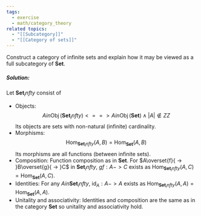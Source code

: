 ```yaml
---
tags:
  - exercise
  - math/category_theory
related topics:
  - "[[Subcategory]]"
  - "[[Category of sets]]"
---
```

Construct a category of infinite sets and explain how it may be viewed as a full subcategory of $\mathbf{Set}$.
##### Solution:
Let $\mathbf{Set}_ infty$ consist of
- Objects:
	$$A in \operatorname{Obj}(\mathbf{Set}_ infty) <==> A in \operatorname{Obj}(\mathbf{Set}) \land |A|\notin ZZ$$
	Its objects are sets with non-natural (infinite) cardinality.
- Morphisms:
	$$
	\operatorname{Hom}_{\mathbf{Set}_ infty}(A,B)
	=\operatorname{Hom}_{\mathbf{Set}}(A,B)
		$$
	Its morphisms are all functions (between infinite sets).
- Composition:
	Function composition as in $\mathbf{Set}$. For $A\overset{f}{ -> }B\overset{g}{ -> }C$ in $\mathbf{Set}_ infty$, $gf:A -> C$ exists as $\operatorname{Hom}_{\mathbf{Set}_ infty}(A,C)	=\operatorname{Hom}_{\mathbf{Set}}(A,C)$.
- Identities:
	For any $A in\mathbf{Set}_ infty$, $\operatorname{id}_A: A -> A$ exists as $\operatorname{Hom}_{\mathbf{Set}_ infty}(A,A)=\operatorname{Hom}_{\mathbf{Set}}(A,A)$.
- Unitality and associativity:
	Identities and composition are the same as in the category $\mathbf{Set}$ so unitality and associativity hold.